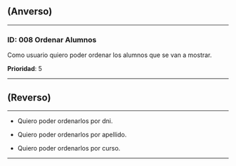 ## (Anverso)
---

### **ID**: 008 **Ordenar Alumnos**

Como usuario quiero poder ordenar los alumnos que se van a mostrar.

**Prioridad**: 5

---

## (Reverso)

---

* Quiero poder ordenarlos por dni.

* Quiero poder ordenarlos por apellido.

* Quiero poder ordenarlos por curso.

---
